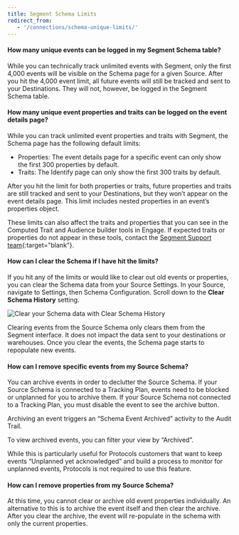 ```yaml
---
title: Segment Schema Limits
redirect_from:
   - '/connections/schema-unique-limits/'
---
```


#### How many unique events can be logged in my Segment Schema table?

While you can technically track unlimited events with Segment, only the first 4,000 events will be visible on the Schema page for a given Source. After you hit the 4,000 event limit, all future events will still be tracked and sent to your Destinations. They will not, however, be logged in the Segment Schema table.

#### How many unique event properties and traits can be logged on the event details page?

While you can track unlimited event properties and traits with Segment, the Schema page has the following default limits:

* Properties: The event details page for a specific event can only show the first 300 properties by default. 
* Traits: The Identify page can only show the first 300 traits by default.

After you hit the limit for both properties or traits, future properties and traits are still tracked and sent to your Destinations, but they won’t appear on the event details page. This limit includes nested properties in an event’s properties object.

These limits can also affect the traits and properties that you can see in the Computed Trait and Audience builder tools in Engage. If expected traits or properties do not appear in these tools, contact the [Segment Support team](https://segment.com/help/contact/){:target="blank"}.

#### How can I clear the Schema if I have hit the limits?

If you hit any of the limits or would like to clear out old events or properties, you can clear the Schema data from your Source Settings. In your Source, navigate to Settings, then Schema Configuration. Scroll down to the **Clear Schema History** setting.

![Clear your Schema data with Clear Schema History](images/schema_config_clear_schema.png)

Clearing events from the Source Schema only clears them from the Segment interface. It does not impact the data sent to your destinations or warehouses. Once you clear the events, the Schema page starts to repopulate new events.

#### How can I remove specific events from my Source Schema? 
You can archive events in order to declutter the Source Schema. If your Source Schema is connected to a Tracking Plan, events need to be blocked or unplanned for you to archive them. If your Source Schema not connected to a Tracking Plan, you must disable the event to see the archive button. 

Archiving an event triggers an “Schema Event Archived” activity to the Audit Trail.

To view archived events, you can filter your view by “Archived”.

While this is particularly useful for Protocols customers that want to keep events “Unplanned yet acknowledged” and build a process to monitor for unplanned events, Protocols is not required to use this feature. 


#### How can I remove properties from my Source Schema?

At this time, you cannot clear or archive old event properties individually. An alternative to this is to archive the event itself and then clear the archive. After you clear the archive, the event will re-populate in the schema with only the current properties.


